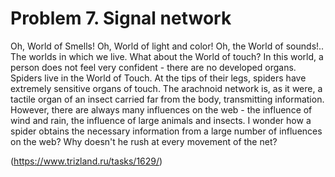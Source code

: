 # Problem 7. Signal network

Oh, World of Smells! Oh, World of light and color! Oh, the World of sounds!.. The worlds in which we live. What about the World of touch? In this world, a person does not feel very confident - there are no developed organs. Spiders live in the World of Touch. At the tips of their legs, spiders have extremely sensitive organs of touch. The arachnoid network is, as it were, a tactile organ of an insect carried far from the body, transmitting information. However, there are always many influences on the web - the influence of wind and rain, the influence of large animals and insects. I wonder how a spider obtains the necessary information from a large number of influences on the web? Why doesn't he rush at every movement of the net?

(https://www.trizland.ru/tasks/1629/)